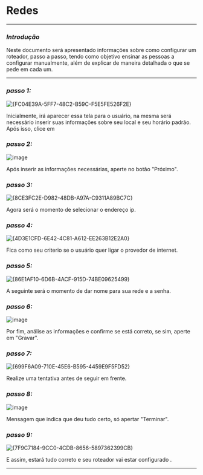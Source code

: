 # Redes

---

### _Introdução_

Neste documento será apresentado informações sobre como configurar um roteador, passo a passo, tendo como objetivo ensinar as pessoas a configurar manualmente, além de explicar de maneira detalhada o que se pede em cada um.

---

### *passo 1:*

![{FC04E39A-5FF7-48C2-B59C-F5E5FE526F2E}](https://github.com/user-attachments/assets/aa113aab-9731-48eb-a5b2-2683c8deebde)

Inicialmente, irá aparecer essa tela para o usuário, na mesma será necessário inserir suas informações sobre seu local e seu horário padrão. Após isso, clice em 

### *passo 2:*

![image](https://github.com/user-attachments/assets/8afac9f1-afa5-44b9-aa54-08062e134bbb)

Após inserir as informações necessárias, aperte no botão "Próximo".

### *passo 3:*

![{8CE3FC2E-D982-48DB-A97A-C9311A89BC7C}](https://github.com/user-attachments/assets/ff607189-801b-4a75-bc72-11b1e1f1ab75)

Agora será o momento de selecionar o endereço ip.

### *passo 4:*

![{4D3E1CFD-6E42-4C81-A612-EE263B12E2A0}](https://github.com/user-attachments/assets/ae2a18fa-9b3a-4208-8332-a3917e1f0fbc)

Fica como seu criterio se o usuário quer ligar o provedor de internet.

### *passo 5:*

![{86E1AF10-6D6B-4ACF-915D-74BE09625499}](https://github.com/user-attachments/assets/0ee48dc8-a101-4f8c-b521-f951715351c1)

A seguinte será o momento de dar nome para sua rede e a senha. 

### *passo 6:*

![image](https://github.com/user-attachments/assets/e39aded9-1fcc-49e5-b706-d061171e66fd)

Por fim, análise as informações e confirme se está correto, se sim, aperte em "Gravar".

### *passo 7:*

![{699F6A09-710E-45E6-B595-4459E9F5FD52}](https://github.com/user-attachments/assets/7bb9f161-ffa9-4ac9-993c-97010f4c579f)

Realize uma tentativa antes de seguir em frente. 

### *passo 8:*

![image](https://github.com/user-attachments/assets/a27cff9b-14d4-4771-924c-cd2690052c3f)

Mensagem que indica que deu tudo certo, só apertar "Terminar".

### *passo 9:*

![{7F9C7184-9CC0-4CDB-8656-5897362399CB}](https://github.com/user-attachments/assets/6adf0725-94da-4f7b-896b-77c42f0f440f)

E assim, estará tudo correto e seu roteador vai estar configurado .

---
